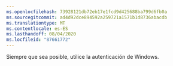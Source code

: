 ```yaml
---
ms.openlocfilehash: 73928121db72eb17e1fcd9d425688ba799d6fb0a
ms.sourcegitcommit: ad4d92dce894592a259721a1571b1d8736abacdb
ms.translationtype: MT
ms.contentlocale: es-ES
ms.lasthandoff: 08/04/2020
ms.locfileid: "87661772"
---
```

Siempre que sea posible, utilice la autenticación de Windows.
